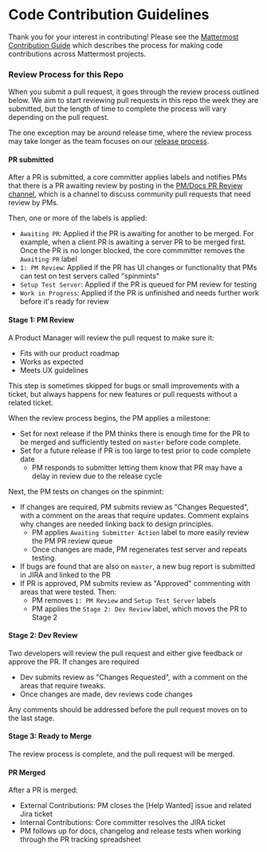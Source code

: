 # Code Contribution Guidelines

Thank you for your interest in contributing! Please see the [Mattermost Contribution Guide](http://docs.mattermost.com/developer/contribution-guide.html) which describes the process for making code contributions across Mattermost projects. 

### Review Process for this Repo

When you submit a pull request, it goes through the review process outlined below. We aim to start reviewing pull requests in this repo the week they are submitted, but the length of time to complete the process will vary depending on the pull request.

The one exception may be around release time, where the review process may take longer as the team focuses on our [release process](https://docs.mattermost.com/process/release-process.html). 

#### PR submitted

After a PR is submitted, a core committer applies labels and notifies PMs that there is a PR awaiting review by posting in the [PM/Docs PR Review channel](https://pre-release.mattermost.com/core/channels/pmdocs-pr-review-pub), which is a channel to discuss community pull requests that need review by PMs.

Then, one or more of the labels is applied:
 - `Awaiting PR`: Applied if the PR is awaiting for another to be merged. For example, when a client PR is awaiting a server PR to be merged first. Once the PR is no longer blocked, the core commmitter removes the `Awaiting PR` label
 - `1: PM Review`: Applied if the PR has UI changes or functionality that PMs can test on test servers called "spinmints"
 - `Setup Test Server`: Applied if the PR is queued for PM review for testing
 - `Work in Progress`: Applied if the PR is unfinished and needs further work before it's ready for review

#### Stage 1: PM Review

A Product Manager will review the pull request to make sure it:

 - Fits with our product roadmap
 - Works as expected
 - Meets UX guidelines

This step is sometimes skipped for bugs or small improvements with a ticket, but always happens for new features or pull requests without a related ticket.

When the review process begins, the PM applies a milestone:
 - Set for next release if the PM thinks there is enough time for the PR to be merged and sufficiently tested on `master` before code complete.
 - Set for a future release if PR is too large to test prior to code complete date
   - PM responds to submitter letting them know that PR may have a delay in review due to the release cycle

Next, the PM tests on changes on the spinmint:
 - If changes are required, PM submits review as "Changes Requested", with a comment on the areas that require updates. Comment explains why changes are needed linking back to design principles.
   - PM applies `Awaiting Submitter Action` label to more easily review the PM PR review queue
   - Once changes are made, PM regenerates test server and repeats testing.
 - If bugs are found that are also on `master`, a new bug report is submitted in JIRA and linked to the PR
 - If PR is approved, PM submits review as "Approved" commenting with areas that were tested. Then:
   - PM removes `1: PM Review` and `Setup Test Server` labels
   - PM applies the `Stage 2: Dev Review` label, which moves the PR to Stage 2

#### Stage 2: Dev Review

Two developers will review the pull request and either give feedback or approve the PR. If changes are required
 - Dev submits review as "Changes Requested", with a comment on the areas that require tweaks.
 - Once changes are made, dev reviews code changes

Any comments should be addressed before the pull request moves on to the last stage.

#### Stage 3: Ready to Merge

The review process is complete, and the pull request will be merged.

#### PR Merged

After a PR is merged:
- External Contributions: PM closes the [Help Wanted] issue and related Jira ticket
- Internal Contributions: Core committer resolves the JIRA ticket
- PM follows up for docs, changelog and release tests when working through the PR tracking spreadsheet
